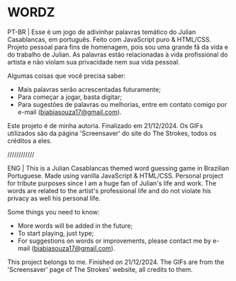 # WORDZ
PT-BR | 
Esse é um jogo de adivinhar palavras temático do Julian Casablancas, em português.
Feito com JavaScript puro & HTML/CSS.
Projeto pessoal para fins de homenagem, pois sou uma grande fã da vida e do trabalho de Julian. As palavras estão relacionadas à vida profissional do artista e não violam sua privacidade nem sua vida pessoal.

Algumas coisas que você precisa saber:
- Mais palavras serão acrescentadas futuramente;
- Para começar a jogar, basta digitar;
- Para sugestões de palavras ou melhorias, entre em contato comigo por e-mail (biabiasouza17@gmail.com).

Este projeto é de minha autoria. Finalizado em 21/12/2024.
Os GIFs utilizados são da página 'Screensaver' do site do The Strokes, todos os créditos a eles.

////////////

ENG | 
This is a Julian Casablancas themed word guessing game in Brazilian Portuguese.
Made using vanilla JavaScript & HTML/CSS.
Personal project for tribute purposes since I am a huge fan of Julian's life and work. The words are related to the artist's professional life and do not violate his privacy as well his personal life.

Some things you need to know:
- More words will be added in the future;
- To start playing, just type;
- For suggestions on words or improvements, please contact me by e-mail (biabiasouza17@gmail.com).

This project belongs to me. Finished on 21/12/2024.
The GIFs are from the 'Screensaver' page of The Strokes' website, all credits to them.
